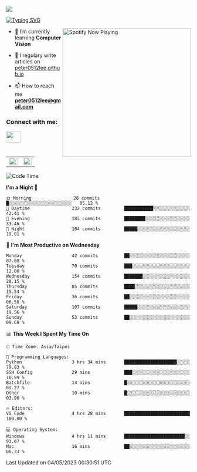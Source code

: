 ![](https://komarev.com/ghpvc/?username=peter0512lee&color=ff69b4)

[![Typing SVG](https://readme-typing-svg.herokuapp.com?color=F742BA&size=22&lines=Hi!+I'm+JYL)](https://git.io/typing-svg)

[<img src="https://spotify-now-playing.peter0512lee.vercel.app/api/spotify-playing" alt="Spotify Now Playing" width="350" align="right" />](https://open.spotify.com/user/21iyoswqgnkoe7peuesmqnhgy)

- 🌱 I’m currently learning **Computer Vision**

- 📝 I regulary write articles on [peter0512lee.github.io](https://peter0512lee.github.io/)

- 📫 How to reach me **peter0512lee@gmail.com**

<h3 align="left">Connect with me:</h3>
<p align="left">
<a href="https://linkedin.com/in/jie-ying-li-b43a1416b" target="blank"><img align="center" src="https://raw.githubusercontent.com/rahuldkjain/github-profile-readme-generator/master/src/images/icons/Social/linked-in-alt.svg" height="30" width="40" /></a>
<!-- <a href="https://fb.com/peter0512lee" target="blank"><img align="center" src="https://raw.githubusercontent.com/rahuldkjain/github-profile-readme-generator/master/src/images/icons/Social/facebook.svg" alt="peter0512lee" height="30" width="40" /></a> -->
<!-- <a href="https://instagram.com/etiquette_ying" target="blank"><img align="center" src="https://raw.githubusercontent.com/rahuldkjain/github-profile-readme-generator/master/src/images/icons/Social/instagram.svg" alt="etiquette_ying" height="30" width="40" /></a> -->
<!-- <a href="https://medium.com/@peter0512lee" target="blank"><img align="center" src="https://raw.githubusercontent.com/rahuldkjain/github-profile-readme-generator/master/src/images/icons/Social/medium.svg" alt="@peter0512lee" height="30" width="40" /></a> -->
</p>

<table><tr><td valign="top" width="50%">

<img src="https://github-readme-stats-sigma-five.vercel.app/api?username=peter0512lee&hide_border=true&show_icons=true&locale=en&layout=compact&theme=dracula" align="left" style="width: 100%" />

</td><td valign="top" width="50%">

<img src="https://github-readme-stats-sigma-five.vercel.app/api/top-langs?username=peter0512lee&hide_border=true&show_icons=true&locale=en&layout=compact&theme=dracula" align="left" style="width: 100%" />

</td></tr></table>  

<!--START_SECTION:waka-->
![Code Time](http://img.shields.io/badge/Code%20Time-1%2C015%20hrs%2040%20mins-blue)

**I'm a Night 🦉** 

```text
🌞 Morning                28 commits          █░░░░░░░░░░░░░░░░░░░░░░░░   05.12 % 
🌆 Daytime                232 commits         ███████████░░░░░░░░░░░░░░   42.41 % 
🌃 Evening                183 commits         ████████░░░░░░░░░░░░░░░░░   33.46 % 
🌙 Night                  104 commits         █████░░░░░░░░░░░░░░░░░░░░   19.01 % 
```
📅 **I'm Most Productive on Wednesday** 

```text
Monday                   42 commits          ██░░░░░░░░░░░░░░░░░░░░░░░   07.68 % 
Tuesday                  70 commits          ███░░░░░░░░░░░░░░░░░░░░░░   12.80 % 
Wednesday                154 commits         ███████░░░░░░░░░░░░░░░░░░   28.15 % 
Thursday                 85 commits          ████░░░░░░░░░░░░░░░░░░░░░   15.54 % 
Friday                   36 commits          ██░░░░░░░░░░░░░░░░░░░░░░░   06.58 % 
Saturday                 107 commits         █████░░░░░░░░░░░░░░░░░░░░   19.56 % 
Sunday                   53 commits          ██░░░░░░░░░░░░░░░░░░░░░░░   09.69 % 
```


📊 **This Week I Spent My Time On** 

```text
🕑︎ Time Zone: Asia/Taipei

💬 Programming Languages: 
Python                   3 hrs 34 mins       ████████████████████░░░░░   79.83 % 
SSH Config               29 mins             ███░░░░░░░░░░░░░░░░░░░░░░   10.99 % 
Batchfile                14 mins             █░░░░░░░░░░░░░░░░░░░░░░░░   05.27 % 
Other                    10 mins             █░░░░░░░░░░░░░░░░░░░░░░░░   03.90 % 

🔥 Editors: 
VS Code                  4 hrs 28 mins       █████████████████████████   100.00 % 

💻 Operating System: 
Windows                  4 hrs 11 mins       ███████████████████████░░   93.67 % 
Mac                      16 mins             ██░░░░░░░░░░░░░░░░░░░░░░░   06.33 % 
```


 Last Updated on 04/05/2023 00:30:51 UTC
<!--END_SECTION:waka-->


<!--
**peter0512lee/peter0512lee** is a ✨ _special_ ✨ repository because its `README.md` (this file) appears on your GitHub profile.

